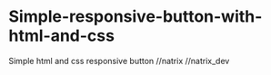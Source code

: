 # Simple-responsive-button-with-html-and-css
Simple html and css responsive button //natrix //natrix_dev
